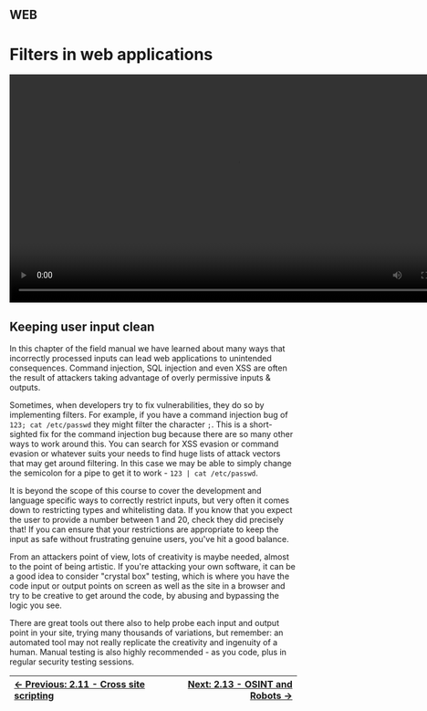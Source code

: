 ## WEB

# Filters in web applications

<div align="center">
  <video src="https://github.com/alphyos/CyberStart-2023/assets/116646389/0905ce36-225d-4840-a49f-472f111b96a8" width="800" />
</div>

## Keeping user input clean

In this chapter of the field manual we have learned about many ways
that incorrectly processed inputs can lead web applications to
unintended consequences. Command injection, SQL injection and even XSS
are often the result of attackers taking advantage of overly permissive
inputs & outputs.

Sometimes, when developers try to fix vulnerabilities, they do so by
implementing filters. For example, if you have a command injection bug
of `123; cat /etc/passwd` they might filter the character `;`.
 This is a short-sighted fix for the command injection bug because there
 are so many other ways to work around this. You can search for XSS
evasion or command evasion or whatever suits your needs to find huge
lists of attack vectors that may get around filtering. In this case we
may be able to simply change the semicolon for a pipe to get it to work -
 `123 | cat /etc/passwd`.

It is beyond the scope of this course to cover the development and
language specific ways to correctly restrict inputs, but very often it
comes down to restricting types and whitelisting data. If you know that
you expect the user to provide a number between 1 and 20, check they did
 precisely that! If you can ensure that your restrictions are
appropriate to keep the input as safe without frustrating genuine
users, you've hit a good balance.

From an attackers point of view, lots of creativity is maybe needed,
almost to the point of being artistic. If you're attacking your own
software, it can be a good idea to consider "crystal box" testing, which
 is where you have the code input or output points on screen as well as
the site in a browser and try to be creative to get around the code, by
abusing and bypassing the logic you see.

There are great tools out there also to help probe each input and
output point in your site, trying many thousands of variations, but
remember: an automated tool may not really replicate the creativity and
ingenuity of a human. Manual testing is also highly recommended - as you
 code, plus in regular security testing sessions.

<div align="center">

[← Previous: 2.11 - Cross site scripting](CrossSiteScripting2.11.md) | [Next: 2.13 - OSINT and Robots →](OsintAndRobots2.13.md)
:-|-:

